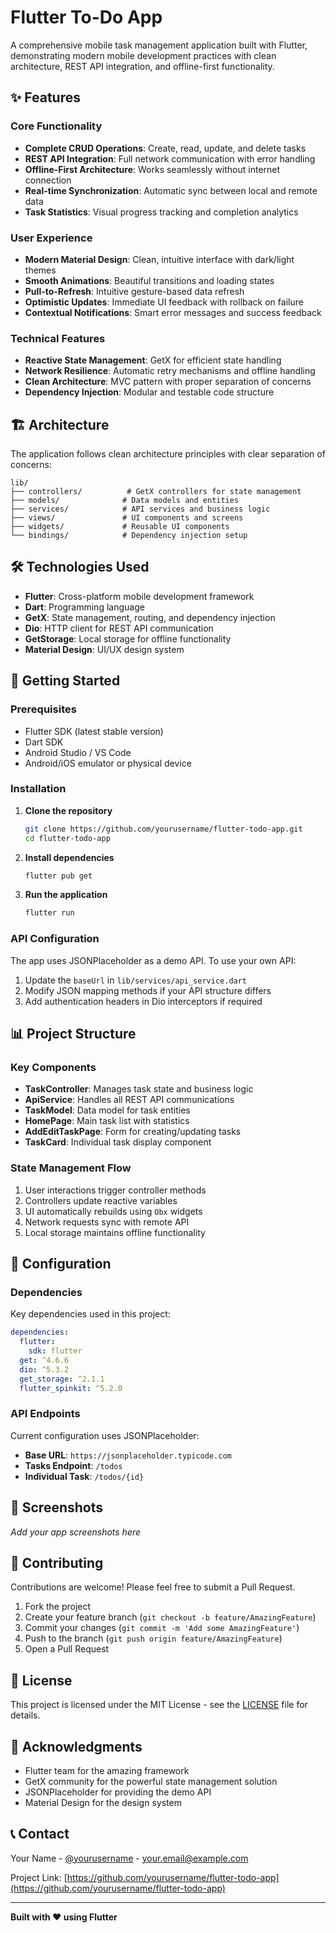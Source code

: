# Flutter To-Do App

A comprehensive mobile task management application built with Flutter, demonstrating modern mobile development practices with clean architecture, REST API integration, and offline-first functionality.


## ✨ Features

### Core Functionality
- **Complete CRUD Operations**: Create, read, update, and delete tasks
- **REST API Integration**: Full network communication with error handling
- **Offline-First Architecture**: Works seamlessly without internet connection
- **Real-time Synchronization**: Automatic sync between local and remote data
- **Task Statistics**: Visual progress tracking and completion analytics

### User Experience
- **Modern Material Design**: Clean, intuitive interface with dark/light themes
- **Smooth Animations**: Beautiful transitions and loading states
- **Pull-to-Refresh**: Intuitive gesture-based data refresh
- **Optimistic Updates**: Immediate UI feedback with rollback on failure
- **Contextual Notifications**: Smart error messages and success feedback

### Technical Features
- **Reactive State Management**: GetX for efficient state handling
- **Network Resilience**: Automatic retry mechanisms and offline handling
- **Clean Architecture**: MVC pattern with proper separation of concerns
- **Dependency Injection**: Modular and testable code structure

## 🏗️ Architecture

The application follows clean architecture principles with clear separation of concerns:

```
lib/
├── controllers/          # GetX controllers for state management
├── models/              # Data models and entities
├── services/            # API services and business logic
├── views/               # UI components and screens
├── widgets/             # Reusable UI components
└── bindings/            # Dependency injection setup
```

## 🛠️ Technologies Used

- **Flutter**: Cross-platform mobile development framework
- **Dart**: Programming language
- **GetX**: State management, routing, and dependency injection
- **Dio**: HTTP client for REST API communication
- **GetStorage**: Local storage for offline functionality
- **Material Design**: UI/UX design system

## 🚀 Getting Started

### Prerequisites
- Flutter SDK (latest stable version)
- Dart SDK
- Android Studio / VS Code
- Android/iOS emulator or physical device

### Installation

1. **Clone the repository**
   ```bash
   git clone https://github.com/yourusername/flutter-todo-app.git
   cd flutter-todo-app
   ```

2. **Install dependencies**
   ```bash
   flutter pub get
   ```

3. **Run the application**
   ```bash
   flutter run
   ```

### API Configuration

The app uses JSONPlaceholder as a demo API. To use your own API:

1. Update the `baseUrl` in `lib/services/api_service.dart`
2. Modify JSON mapping methods if your API structure differs
3. Add authentication headers in Dio interceptors if required

## 📊 Project Structure

### Key Components

- **TaskController**: Manages task state and business logic
- **ApiService**: Handles all REST API communications
- **TaskModel**: Data model for task entities
- **HomePage**: Main task list with statistics
- **AddEditTaskPage**: Form for creating/updating tasks
- **TaskCard**: Individual task display component

### State Management Flow

1. User interactions trigger controller methods
2. Controllers update reactive variables
3. UI automatically rebuilds using `Obx` widgets
4. Network requests sync with remote API
5. Local storage maintains offline functionality

## 🔧 Configuration

### Dependencies

Key dependencies used in this project:

```yaml
dependencies:
  flutter:
    sdk: flutter
  get: ^4.6.6
  dio: ^5.3.2
  get_storage: ^2.1.1
  flutter_spinkit: ^5.2.0
```

### API Endpoints

Current configuration uses JSONPlaceholder:

- **Base URL**: `https://jsonplaceholder.typicode.com`
- **Tasks Endpoint**: `/todos`
- **Individual Task**: `/todos/{id}`

## 📱 Screenshots

*Add your app screenshots here*

## 🤝 Contributing

Contributions are welcome! Please feel free to submit a Pull Request.

1. Fork the project
2. Create your feature branch (`git checkout -b feature/AmazingFeature`)
3. Commit your changes (`git commit -m 'Add some AmazingFeature'`)
4. Push to the branch (`git push origin feature/AmazingFeature`)
5. Open a Pull Request

## 📄 License

This project is licensed under the MIT License - see the [LICENSE](LICENSE) file for details.

## 🙏 Acknowledgments

- Flutter team for the amazing framework
- GetX community for the powerful state management solution
- JSONPlaceholder for providing the demo API
- Material Design for the design system

## 📞 Contact

Your Name - [@yourusername](https://twitter.com/yourusername) - your.email@example.com

Project Link: [https://github.com/yourusername/flutter-todo-app](https://github.com/yourusername/flutter-todo-app)

---

**Built with ❤️ using Flutter**